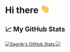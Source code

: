 # Hi there <img src="https://github.com/mclods/mclods/blob/master/wave.gif?raw=true" width="30px">

## &#x1f4c8; My GitHub Stats

<a href="https://github.com/mclods/mclods">
  <img align="center" src="https://github-readme-stats.vercel.app/api?username=mclods&show_icons=true&line_height=27&count_private=true&title_color=ffffff&text_color=c9cacc&icon_color=2bbc8a&bg_color=1d1f21" alt="Sagnik's GitHub Stats" />
</a>
<a href="https://github.com/mclods/mclods">
  <img align="center" src="https://github-readme-stats.vercel.app/api/top-langs/?username=mclods&title_color=ffffff&text_color=c9cacc&icon_color=2bbc8a&bg_color=1d1f21" />
</a>

<!--
**mclods/mclods** is a ✨ _special_ ✨ repository because its `README.md` (this file) appears on your GitHub profile.

Here are some ideas to get you started:

- 🔭 I’m currently working on ...
- 🌱 I’m currently learning ...
- 👯 I’m looking to collaborate on ...
- 🤔 I’m looking for help with ...
- 💬 Ask me about ...
- 📫 How to reach me: ...
- 😄 Pronouns: ...
- ⚡ Fun fact: ...
-->
